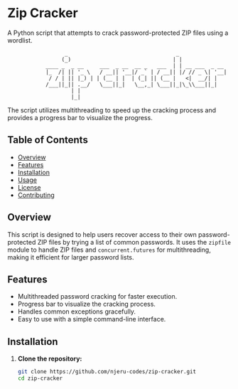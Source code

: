 # Zip Cracker
A Python script that attempts to crack password-protected ZIP files using a wordlist.

```
                  _                                  _                
                 (_)                                | |               
            ____ _  _ __     ___  _ __  __ _   ___  | | __ ___  _ __  
            |_  /| || '_ \   / __|| '__|/ _` | / __|| |/ // _ \| '__| 
             / / | || |_) | | (__ | |  | (_| || (__ |   <|  __/| |    
            /___||_|| .__/   \___||_|   \__,_| \___||_|\_\\___||_|    
                    | |                                               
                    |_|             
```

 The script utilizes multithreading to speed up the cracking process and provides a progress bar to visualize the progress.

## Table of Contents

- [Overview](#overview)
- [Features](#features)
- [Installation](#installation)
- [Usage](#usage)
- [License](#license)
- [Contributing](#contributing)

## Overview

This script is designed to help users recover access to their own password-protected ZIP files by trying a list of common passwords. It uses the `zipfile` module to handle ZIP files and `concurrent.futures` for multithreading, making it efficient for larger password lists.

## Features

- Multithreaded password cracking for faster execution.
- Progress bar to visualize the cracking process.
- Handles common exceptions gracefully.
- Easy to use with a simple command-line interface.

## Installation

1. **Clone the repository:**

   ```bash
   git clone https://github.com/njeru-codes/zip-cracker.git
   cd zip-cracker
   ```
